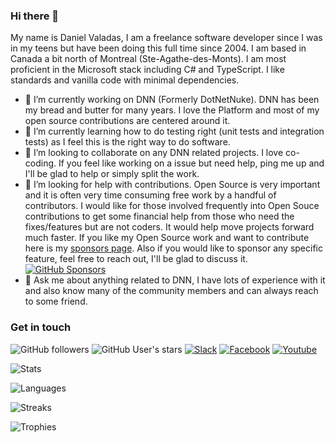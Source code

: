 ### Hi there 👋
My name is Daniel Valadas, I am a freelance software developer since I was in my teens but have been doing this full time since 2004. I am based in Canada a bit north of Montreal (Ste-Agathe-des-Monts). I am most proficient in the Microsoft stack including C# and TypeScript. I like standards and vanilla code with minimal dependencies.

- 🔭 I’m currently working on DNN (Formerly DotNetNuke). DNN has been my bread and butter for many years. I love the Platform and most of my open source contributions are centered around it.
- 🌱 I’m currently learning how to do testing right (unit tests and integration tests) as I feel this is the right way to do software.
- 👯 I’m looking to collaborate on any DNN related projects. I love co-coding. If you feel like working on a issue but need help, ping me up and I'll be glad to help or simply split the work.
- 🤔 I’m looking for help with contributions. Open Source is very important and it is often very time consuming free work by a handful of contributors. I would like for those involved frequently into Open Souce contributions to get some financial help from those who need the fixes/features but are not coders. It would help move projects forward much faster. If you like my Open Source work and want to contribute here is my [sponsors page](https://github.com/sponsors/valadas). Also if you would like to sponsor any specific feature, feel free to reach out, I'll be glad to discuss it. [![GitHub Sponsors](https://img.shields.io/badge/sponsor-30363D?style=for-the-badge&logo=GitHub-Sponsors&logoColor=#white)](https://github.com/sponsors/valadas)
- 💬 Ask me about anything related to DNN, I have lots of experience with it and also know many of the community members and can always reach to some friend.


### Get in touch
![GitHub followers](https://img.shields.io/github/followers/valadas?style=for-the-badge)
![GitHub User's stars](https://img.shields.io/github/stars/valadas?style=for-the-badge)
[![Slack](https://img.shields.io/badge/Slack-4A154B?style=for-the-badge&logo=slack&logoColor=white)](https://dvaladas.slack.com/team/U93TSAQN5)
[![Facebook](https://img.shields.io/badge/Facebook-1877F2?style=for-the-badge&logo=facebook&logoColor=white)](https://www.facebook.com/danielvaladas)
[![Youtube](https://img.shields.io/badge/YouTube-FF0000?style=for-the-badge&logo=youtube&logoColor=white)](https://www.youtube.com/channel/UCeHXVu8ShU5zrN2pOriJjfg)

![Stats](https://github-readme-stats.vercel.app/api?username=valadas&count_private=true&theme=dark&show_icons=true&include_all_commits=true)

![Languages](https://github-readme-stats.vercel.app/api/top-langs/?username=valadas)

![Streaks](https://github-readme-streak-stats.herokuapp.com/?user=valadas)

![Trophies](https://github-profile-trophy.vercel.app/?username=valadas&margin-w=8&column=4&theme=darkhub&no-frame=true)
